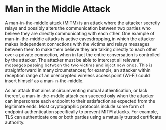 # Man in the Middle Attack

A man-in-the-middle attack (MITM) is an attack where the attacker secretly relays and possibly alters the communication between two parties who believe they are directly communicating with each other. One example of man-in-the-middle attacks is active eavesdropping, in which the attacker makes independent connections with the victims and relays messages between them to make them believe they are talking directly to each other over a private connection, when in fact the entire conversation is controlled by the attacker. The attacker must be able to intercept all relevant messages passing between the two victims and inject new ones. This is straightforward in many circumstances; for example, an attacker within reception range of an unencrypted wireless access point (Wi-Fi) could insert himself as a man-in-the-middle.

As an attack that aims at circumventing mutual authentication, or lack thereof, a man-in-the-middle attack can succeed only when the attacker can impersonate each endpoint to their satisfaction as expected from the legitimate ends. Most cryptographic protocols include some form of endpoint authentication specifically to prevent MITM attacks. For example, TLS can authenticate one or both parties using a mutually trusted certificate authority.
